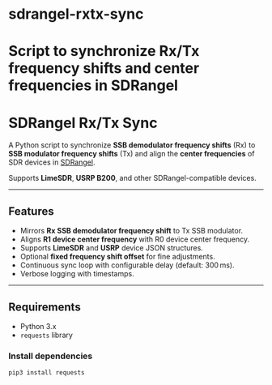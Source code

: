 # sdrangel-rxtx-sync
Script to synchronize Rx/Tx frequency shifts and center frequencies in SDRangel
=======
# SDRangel Rx/Tx Sync

A Python script to synchronize **SSB demodulator frequency shifts** (Rx) to **SSB modulator frequency shifts** (Tx) and align the **center frequencies** of SDR devices in [SDRangel](https://github.com/f4exb/sdrangel).

Supports **LimeSDR**, **USRP B200**, and other SDRangel-compatible devices.

---

## Features

- Mirrors **Rx SSB demodulator frequency shift** to Tx SSB modulator.
- Aligns **R1 device center frequency** with R0 device center frequency.
- Supports **LimeSDR** and **USRP** device JSON structures.
- Optional **fixed frequency shift offset** for fine adjustments.
- Continuous sync loop with configurable delay (default: 300 ms).
- Verbose logging with timestamps.

---

## Requirements

- Python 3.x
- `requests` library

### Install dependencies
```bash
pip3 install requests

